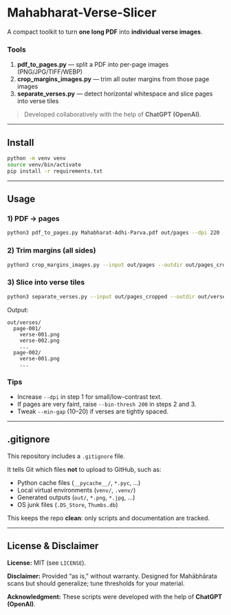 # Mahabharat-Verse-Slicer

A compact toolkit to turn **one long PDF** into **individual verse images**.

### Tools
1. **pdf_to_pages.py** — split a PDF into per-page images (PNG/JPG/TIFF/WEBP)
2. **crop_margins_images.py** — trim all outer margins from those page images
3. **separate_verses.py** — detect horizontal whitespace and slice pages into verse tiles

> Developed collaboratively with the help of **ChatGPT (OpenAI)**.

---

## Install

```bash
python -m venv venv
source venv/bin/activate
pip install -r requirements.txt
```

---

## Usage

### 1) PDF → pages
```bash
python3 pdf_to_pages.py Mahabharat-Adhi-Parva.pdf out/pages --dpi 220 --ext png
```

### 2) Trim margins (all sides)
```bash
python3 crop_margins_images.py --input out/pages --outdir out/pages_cropped --bin-thresh 180 --pad 6
```

### 3) Slice into verse tiles
```bash
python3 separate_verses.py --input out/pages_cropped --outdir out/verses --min-gap 12 --pad 6
```

Output:
```
out/verses/
  page-001/
    verse-001.png
    verse-002.png
    ...
  page-002/
    verse-001.png
    ...
```

### Tips
- Increase `--dpi` in step 1 for small/low-contrast text.
- If pages are very faint, raise `--bin-thresh 200` in steps 2 and 3.
- Tweak `--min-gap` (10–20) if verses are tightly spaced.

---

## .gitignore

This repository includes a `.gitignore` file.

It tells Git which files **not** to upload to GitHub, such as:

- Python cache files (`__pycache__/`, `*.pyc`, …)
- Local virtual environments (`venv/`, `.venv/`)
- Generated outputs (`out/`, `*.png`, `*.jpg`, …)
- OS junk files (`.DS_Store`, `Thumbs.db`)

This keeps the repo **clean**: only scripts and documentation are tracked.

---

## License & Disclaimer

**License:** MIT (see `LICENSE`).

**Disclaimer:** Provided “as is,” without warranty. Designed for Mahābhārata scans but should generalize; tune thresholds for your material.

**Acknowledgment:** These scripts were developed with the help of **ChatGPT (OpenAI)**.
